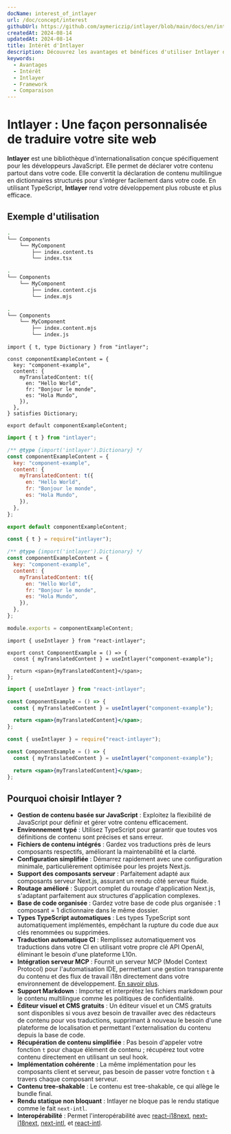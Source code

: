 ```yaml
---
docName: interest_of_intlayer
url: /doc/concept/interest
githubUrl: https://github.com/aymericzip/intlayer/blob/main/docs/en/interest_of_intlayer.md
createdAt: 2024-08-14
updatedAt: 2024-08-14
title: Intérêt d'Intlayer
description: Découvrez les avantages et bénéfices d'utiliser Intlayer dans vos projets. Comprenez pourquoi Intlayer se démarque parmi les autres frameworks.
keywords:
  - Avantages
  - Intérêt
  - Intlayer
  - Framework
  - Comparaison
---
```


# Intlayer : Une façon personnalisée de traduire votre site web

**Intlayer** est une bibliothèque d'internationalisation conçue spécifiquement pour les développeurs JavaScript. Elle permet de déclarer votre contenu partout dans votre code. Elle convertit la déclaration de contenu multilingue en dictionnaires structurés pour s'intégrer facilement dans votre code. En utilisant TypeScript, **Intlayer** rend votre développement plus robuste et plus efficace.

## Exemple d'utilisation

```bash codeFormat="typescript"
.
└── Components
    └── MyComponent
        ├── index.content.ts
        └── index.tsx
```

```bash codeFormat="commonjs"
.
└── Components
    └── MyComponent
        ├── index.content.cjs
        └── index.mjs
```

```bash codeFormat="esm"
.
└── Components
    └── MyComponent
        ├── index.content.mjs
        └── index.js
```

```tsx fileName="./Components/MyComponent/index.content.ts" codeFormat="typescript"
import { t, type Dictionary } from "intlayer";

const componentExampleContent = {
  key: "component-example",
  content: {
    myTranslatedContent: t({
      en: "Hello World",
      fr: "Bonjour le monde",
      es: "Hola Mundo",
    }),
  },
} satisfies Dictionary;

export default componentExampleContent;
```

```jsx fileName="./Components/MyComponent/index.mjx" codeFormat="esm"
import { t } from "intlayer";

/** @type {import('intlayer').Dictionary} */
const componentExampleContent = {
  key: "component-example",
  content: {
    myTranslatedContent: t({
      en: "Hello World",
      fr: "Bonjour le monde",
      es: "Hola Mundo",
    }),
  },
};

export default componentExampleContent;
```

```jsx fileName="./Components/MyComponent/index.csx" codeFormat="commonjs"
const { t } = require("intlayer");

/** @type {import('intlayer').Dictionary} */
const componentExampleContent = {
  key: "component-example",
  content: {
    myTranslatedContent: t({
      en: "Hello World",
      fr: "Bonjour le monde",
      es: "Hola Mundo",
    }),
  },
};

module.exports = componentExampleContent;
```

```tsx fileName="./Components/MyComponent/index.tsx" codeFormat="typescript"
import { useIntlayer } from "react-intlayer";

export const ComponentExample = () => {
  const { myTranslatedContent } = useIntlayer("component-example");

  return <span>{myTranslatedContent}</span>;
};
```

```jsx fileName="./Components/MyComponent/index.mjx" codeFormat="esm"
import { useIntlayer } from "react-intlayer";

const ComponentExample = () => {
  const { myTranslatedContent } = useIntlayer("component-example");

  return <span>{myTranslatedContent}</span>;
};
```

```jsx fileName="./Components/MyComponent/index.csx" codeFormat="commonjs"
const { useIntlayer } = require("react-intlayer");

const ComponentExample = () => {
  const { myTranslatedContent } = useIntlayer("component-example");

  return <span>{myTranslatedContent}</span>;
};
```

## Pourquoi choisir Intlayer ?

- **Gestion de contenu basée sur JavaScript** : Exploitez la flexibilité de JavaScript pour définir et gérer votre contenu efficacement.
- **Environnement typé** : Utilisez TypeScript pour garantir que toutes vos définitions de contenu sont précises et sans erreur.
- **Fichiers de contenu intégrés** : Gardez vos traductions près de leurs composants respectifs, améliorant la maintenabilité et la clarté.
- **Configuration simplifiée** : Démarrez rapidement avec une configuration minimale, particulièrement optimisée pour les projets Next.js.
- **Support des composants serveur** : Parfaitement adapté aux composants serveur Next.js, assurant un rendu côté serveur fluide.
- **Routage amélioré** : Support complet du routage d'application Next.js, s'adaptant parfaitement aux structures d'application complexes.
- **Base de code organisée** : Gardez votre base de code plus organisée : 1 composant = 1 dictionnaire dans le même dossier.
- **Types TypeScript automatiques** : Les types TypeScript sont automatiquement implémentés, empêchant la rupture du code due aux clés renommées ou supprimées.
- **Traduction automatique CI** : Remplissez automatiquement vos traductions dans votre CI en utilisant votre propre clé API OpenAI, éliminant le besoin d'une plateforme L10n.
- **Intégration serveur MCP** : Fournit un serveur MCP (Model Context Protocol) pour l'automatisation IDE, permettant une gestion transparente du contenu et des flux de travail i18n directement dans votre environnement de développement. [En savoir plus](https://github.com/aymericzip/intlayer/blob/main/docs/en/mcp_server.md).
- **Support Markdown** : Importez et interprétez les fichiers markdown pour le contenu multilingue comme les politiques de confidentialité.
- **Éditeur visuel et CMS gratuits** : Un éditeur visuel et un CMS gratuits sont disponibles si vous avez besoin de travailler avec des rédacteurs de contenu pour vos traductions, supprimant à nouveau le besoin d'une plateforme de localisation et permettant l'externalisation du contenu depuis la base de code.
- **Récupération de contenu simplifiée** : Pas besoin d'appeler votre fonction `t` pour chaque élément de contenu ; récupérez tout votre contenu directement en utilisant un seul hook.
- **Implémentation cohérente** : La même implémentation pour les composants client et serveur, pas besoin de passer votre fonction `t` à travers chaque composant serveur.
- **Contenu tree-shakable** : Le contenu est tree-shakable, ce qui allège le bundle final.
- **Rendu statique non bloquant** : Intlayer ne bloque pas le rendu statique comme le fait `next-intl`.
- **Interopérabilité** : Permet l'interopérabilité avec [react-i18next](https://github.com/aymericzip/intlayer/blob/main/docs/en/intlayer_with_react-i18next.md), [next-i18next](https://github.com/aymericzip/intlayer/blob/main/docs/en/intlayer_with_next-i18next.md), [next-intl](https://github.com/aymericzip/intlayer/blob/main/docs/en/intlayer_with_next-intl.md), et [react-intl](https://github.com/aymericzip/intlayer/blob/main/docs/en/intlayer_with_react-intl.md).
